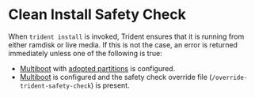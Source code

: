 
# Clean Install Safety Check

When `trident install` is invoked, Trident ensures that it is running from either ramdisk or live media. If this is not the case, an error is returned immediately unless one of the following is true:

* [Multiboot](./Multiboot.md) with [adopted partitions](../Reference/Host-Configuration/API-Reference/AdoptedPartition.md) is configured.
* [Multiboot](./Multiboot.md) is configured and the safety check override file (`/override-trident-safety-check`) is present.
